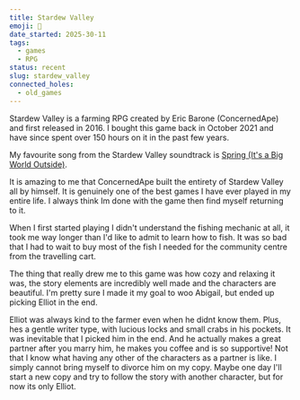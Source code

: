 ```yaml
---
title: Stardew Valley
emoji: 🚜
date_started: 2025-30-11
tags:
  - games
  - RPG
status: recent
slug: stardew_valley
connected_holes:
  - old_games
---
```

Stardew Valley is a farming RPG created by Eric Barone (ConcernedApe) and first released in 2016. I bought this game back in October 2021 and have since spent over 150 hours on it in the past few years.

My favourite song from the Stardew Valley soundtrack is [Spring (It's a Big World Outside)](https://spotify.link/0ibpqiyXSXb).

It is amazing to me that ConcernedApe built the entirety of Stardew Valley all by himself. It is genuinely one of the best games I have ever played in my entire life. I always think Im done with the game then find myself returning to it.

When I first started playing I didn't understand the fishing mechanic at all, it took me way longer than I'd like to admit to learn how to fish. It was so bad that I had to wait to buy most of the fish I needed for the community centre from the travelling cart.

The thing that really drew me to this game was how cozy and relaxing it was, the story elements are incredibly well made and the characters are beautiful. I'm pretty sure I made it my goal to woo Abigail, but ended up picking Elliot in the end.

Elliot was always kind to the farmer even when he didnt know them. Plus, hes a gentle writer type, with lucious locks and small crabs in his pockets. It was inevitable that I picked him in the end. And he actually makes a great partner after you marry him, he makes you coffee and is so supportive! Not that I know what having any other of the characters as a partner is like. I simply cannot bring myself to divorce him on my copy. Maybe one day I'll start a new copy and try to follow the story with another character, but for now its only Elliot.



